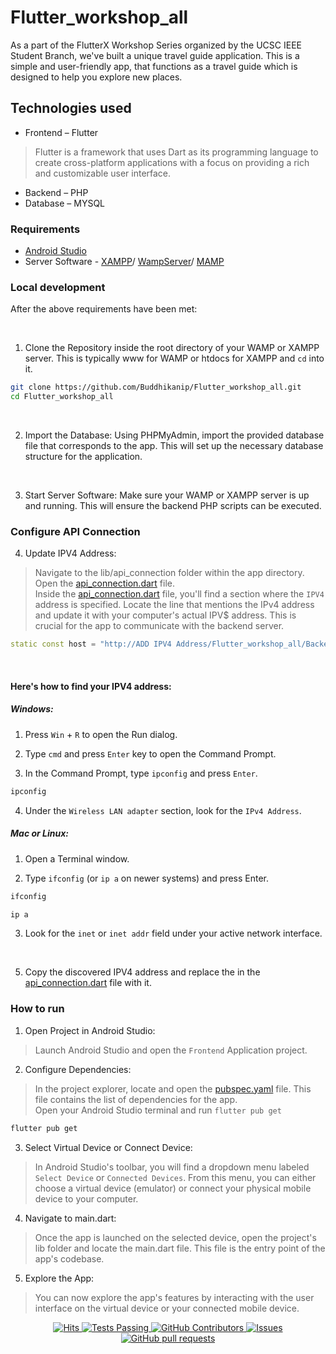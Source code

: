 # Flutter_workshop_all

As a part of the FlutterX Workshop Series organized by the UCSC IEEE Student Branch, we've built a unique travel guide application. This is a simple and user-friendly app, that functions as a travel guide which is designed to help you explore new places. 

## Technologies used

- Frontend – Flutter
> Flutter is a framework that uses Dart as its programming language to create cross-platform applications with a focus on providing a rich and customizable user interface.
- Backend – PHP 
- Database – MYSQL

### Requirements

- [Android Studio](https://developer.android.com/studio)
- Server Software - [XAMPP](https://www.apachefriends.org/download.html)/ [WampServer](https://www.wampserver.com/en/download-wampserver-64bits/)/ [MAMP](https://www.mamp.info/en/downloads/)

### Local development

After the above requirements have been met: 

<br>

1. Clone the Repository inside the root directory of your WAMP or XAMPP server. This is typically www for WAMP or htdocs for XAMPP and `cd` into it.

```bash
git clone https://github.com/Buddhikanip/Flutter_workshop_all.git
cd Flutter_workshop_all
```
<br>

2. Import the Database: Using PHPMyAdmin, import the provided database file that corresponds to the app. This will set up the necessary database structure for the application.

<br>

3. Start Server Software: Make sure your WAMP or XAMPP server is up and running. This will ensure the backend PHP scripts can be executed.

### Configure API Connection

4.  Update IPV4 Address: 
> Navigate to the lib/api_connection folder within the app directory. Open the [api_connection.dart](https://github.com/Buddhikanip/Flutter_workshop_all/blob/master/Frontend/lib/API_connection/API_connection.dart) file. <br/>
> Inside the [api_connection.dart](https://github.com/Buddhikanip/Flutter_workshop_all/blob/master/Frontend/lib/API_connection/API_connection.dart) file, you'll find a section where the `IPV4` address is specified. Locate the line that mentions the IPv4 address and update it with your computer's actual IPV$ address. This is crucial for the app to communicate with the backend server.
 
 ```dart
 static const host = "http://ADD IPV4 Address/Flutter_workshop_all/Backend/";
 ```
<br>

#### Here's how to find your IPV4 address:

##### Windows: 

1. Press `Win` + `R` to open the Run dialog.

2. Type `cmd` and press `Enter` key to open the Command Prompt.

3. In the Command Prompt, type `ipconfig` and press `Enter`.
```bash
ipconfig
```

4. Under the `Wireless LAN adapter` section, look for the `IPv4 Address`.

##### Mac or Linux:

1.	Open a Terminal window.

2.	Type `ifconfig` (or `ip a` on newer systems) and press Enter.

```bash
ifconfig
```

```bash
ip a
```

3.	Look for the `inet` or `inet addr` field under your active network interface.

<br>

5.	Copy the discovered IPV4 address and replace the in the [api_connection.dart](https://github.com/Buddhikanip/Flutter_workshop_all/blob/master/Frontend/lib/API_connection/API_connection.dart) file with it.

### How to run

1. Open Project in Android Studio:
> Launch Android Studio and open the `Frontend` Application project.

2. Configure Dependencies:
> In the project explorer, locate and open the [pubspec.yaml](https://github.com/Buddhikanip/Flutter_workshop_all/blob/master/Frontend/pubspec.yaml) file. This file contains the list of dependencies for the app. <br>
> Open your Android Studio terminal and run `flutter pub get`

```bash
flutter pub get
```

3. Select Virtual Device or Connect Device:
> In Android Studio's toolbar, you will find a dropdown menu labeled `Select Device` or `Connected Devices`. From this menu, you can either choose a virtual device (emulator) or connect your physical mobile device to your computer.

4. Navigate to main.dart:
> Once the app is launched on the selected device, open the project's lib folder and locate the main.dart file. This file is the entry point of the app's codebase.

5. Explore the App:
> You can now explore the app's features by interacting with the user interface on the virtual device or your connected mobile device.

<p align="center">
    <a href="https://github.com/Buddhikanip/Flutter_workshop_all">
      <img alt="Hits" src="https://hits.sh/github.com/Buddhikanip/Flutter_workshop_all.svg?label=Views"/>
    </a>
    <a href="https://github.com/Buddhikanip/Flutter_workshop_all/actions">
      <img alt="Tests Passing" src="https://github.com/anuraghazra/github-readme-stats/workflows/Test/badge.svg" />
    </a>
    <a href="https://github.com/Buddhikanip/RegX-DSA-III/graphs/contributors">
      <img alt="GitHub Contributors" src="https://img.shields.io/github/contributors/Buddhikanip/RegX-DSA-III" />
    </a>
    <a href="https://github.com/Buddhikanip/Flutter_workshop_all/issues">
      <img alt="Issues" src="https://img.shields.io/github/issues/Buddhikanip/RegX-DSA-III?color=0088ff" />
    </a>
    <a href="https://github.com/Buddhikanip/Flutter_workshop_all/pulls">
      <img alt="GitHub pull requests" src="https://img.shields.io/github/issues-pr/Buddhikanip/RegX-DSA-III?color=0088ff" />
    </a>
  </p>
